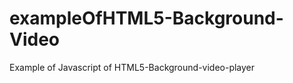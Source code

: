 exampleOfHTML5-Background-Video
===============================

Example of Javascript of HTML5-Background-video-player